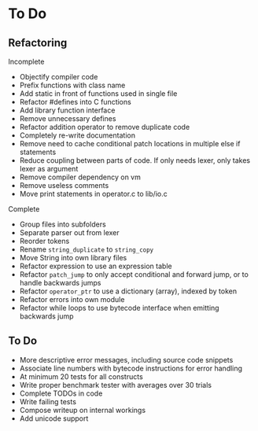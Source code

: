 
To Do
=====


## Refactoring

Incomplete

* Objectify compiler code
* Prefix functions with class name
* Add static in front of functions used in single file
* Refactor #defines into C functions
* Add library function interface
* Remove unnecessary defines
* Refactor addition operator to remove duplicate code
* Completely re-write documentation
* Remove need to cache conditional patch locations in multiple else if statements
* Reduce coupling between parts of code. If only needs lexer, only takes lexer as argument
* Remove compiler dependency on vm
* Remove useless comments
* Move print statements in operator.c to lib/io.c

Complete

* Group files into subfolders
* Separate parser out from lexer
* Reorder tokens
* Rename `string_duplicate` to `string_copy`
* Move String into own library files
* Refactor expression to use an expression table
* Refactor `patch_jump` to only accept conditional and forward jump, or to handle backwards jumps
* Refactor `operator_ptr` to use a dictionary (array), indexed by token
* Refactor errors into own module
* Refactor while loops to use bytecode interface when emitting backwards jump


## To Do

* More descriptive error messages, including source code snippets
* Associate line numbers with bytecode instructions for error handling
* At minimum 20 tests for all constructs
* Write proper benchmark tester with averages over 30 trials
* Complete TODOs in code
* Write failing tests
* Compose writeup on internal workings
* Add unicode support
